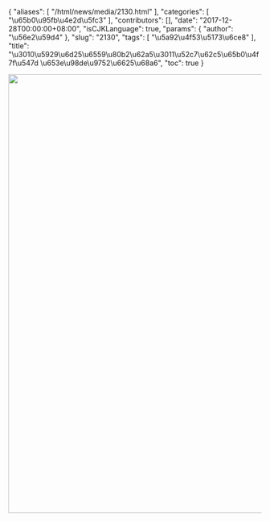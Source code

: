 {
    "aliases": [
        "/html/news/media/2130.html"
    ],
    "categories": [
        "\u65b0\u95fb\u4e2d\u5fc3"
    ],
    "contributors": [],
    "date": "2017-12-28T00:00:00+08:00",
    "isCJKLanguage": true,
    "params": {
        "author": "\u56e2\u59d4"
    },
    "slug": "2130",
    "tags": [
        "\u5a92\u4f53\u5173\u6ce8"
    ],
    "title": "\u3010\u5929\u6d25\u6559\u80b2\u62a5\u3011\u52c7\u62c5\u65b0\u4f7f\u547d  \u653e\u98de\u9752\u6625\u68a6",
    "toc": true
}


<img
    src="https://cdn.tfls.online/mirror/full/2e0097fa02cade564cde7899ef0f112c0b30de45.jpg"
    style="display:block;margin-left:auto;margin-right:auto;"
    decoding="async"
    fetchpriority="auto"
    loading="lazy"
    height="872"
    width="600"
/>


